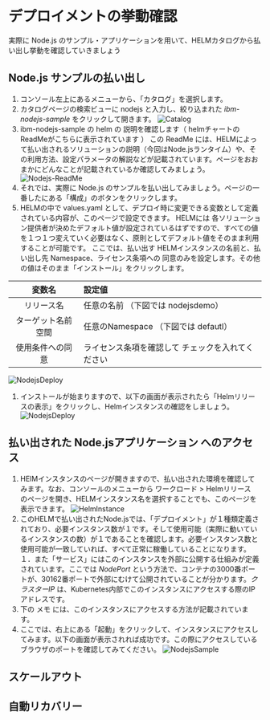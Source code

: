 
# デプロイメントの挙動確認

実際に Node.js のサンプル・アプリケーションを用いて、HELMカタログから払い出し挙動を確認していきましょう

## Node.js サンプルの払い出し

1. コンソール左上にあるメニューから、「カタログ」を選択します。
1. カタログページの検索ビューに nodejs と入力し、絞り込まれた *ibm-nodejs-sample* をクリックして開きます。
![Catalog](https://github.com/ICpTrial/ICPTrialJapan/blob/master/pictures/catalog-nodejs.png)
1. ibm-nodejs-sample の helm の 説明を確認します（ helmチャートのReadMeがこちらに表示されています ）
この ReadMe には、HELMによって払い出されるソリューションの説明（今回はNode.jsランタイム）や、その利用方法、設定パラメータの解説などが記載されています。ページをおおまかにどんなことが記載されているか確認してみましょう。
![Nodejs-ReadMe](https://github.com/ICpTrial/ICPTrialJapan/blob/master/pictures/nodejsreadme.png)
1. それでは、実際に Node.js のサンプルを払い出してみましょう。ページの一番したにある「構成」のボタンをクリックします。
1. HELMの中で values.yaml として、デプロイ時に変更できる変数として定義されている内容が、このページで設定できます。
HELMには 各ソリューション提供者が決めたデフォルト値が設定されているはずですので、すべての値を１つ１つ変えていく必要はなく、原則としてデフォルト値をそのまま利用することが可能です。
ここでは、払い出す HELMインスタンスの名前と、払い出し先 Namespace、ライセンス条項への 同意のみを設定します。その他の値はそのまま「インストール」をクリックします。

|変数名|設定値|
|:---:|:----|
|リリース名|任意の名前 （下図では nodejsdemo）|
|ターゲット名前空間|任意のNamespace （下図では defautl）|
|使用条件への同意|ライセンス条項を確認して チェックを入れてください|

![NodejsDeploy](https://github.com/ICpTrial/ICPTrialJapan/blob/master/pictures/nodejsdeploy.png)
1. インストールが始まりますので、以下の画面が表示されたら「Helmリリースの表示」をクリックし、Helmインスタンスの確認をしましょう。
![NodejsDeploy](https://github.com/ICpTrial/ICPTrialJapan/blob/master/pictures/nodejs-helmrelease.png)

## 払い出された Node.jsアプリケーション へのアクセス

1. HElMインスタンスのページが開きますので、払い出された環境を確認してみます。なお、コンソールのメニューから ワークロード > Helmリリース　のページを開き、HELMインスタンス名を選択することでも、このページを表示できます。
![HelmInstance](https://github.com/ICpTrial/ICPTrialJapan/blob/master/pictures/nodejshelminstance.png)
1. このHELMで払い出されたNode.jsでは、「デプロイメント」が１種類定義されており、必要インスタンス数が１です。そして使用可能（実際に動いているインスタンスの数）が１であることを確認します。必要インスタンス数と使用可能が一致していれば、すべて正常に稼働していることになります。
１．また「サービス」にはこのインスタンスを外部に公開する仕組みが定義されています。ここでは *NodePort* という方法で、コンテナの3000番ポートが、30162番ポートで外部にむけて公開されていることが分かります。*クラスターIP* は、Kubernetes内部でこのインスタンスにアクセスする際のIPアドレスです。
1. 下の メモ には、このインスタンスにアクセスする方法が記載されています。
1. ここでは、右上にある「起動」をクリックして、インスタンスにアクセスしてみます。以下の画面が表示されれば成功です。この際にアクセスしているブラウザのポートを確認してみてください。
![NodejsSample](https://github.com/ICpTrial/ICPTrialJapan/blob/master/pictures/nodejssample.png)

## スケールアウト

## 自動リカバリー

